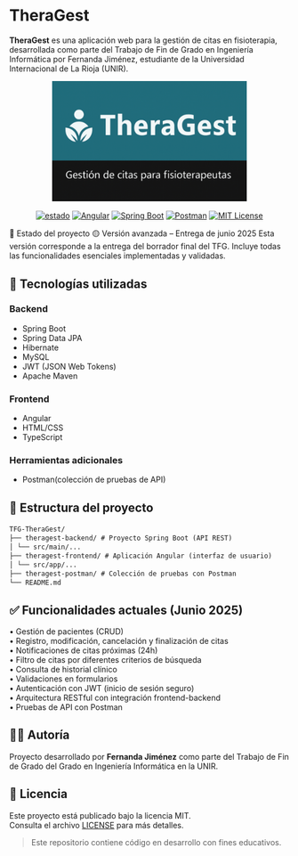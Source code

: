 # TheraGest

**TheraGest** es una aplicación web para la gestión de citas en fisioterapia, desarrollada como parte del Trabajo de Fin de Grado en Ingeniería Informática por Fernanda Jiménez, estudiante de la Universidad Internacional de La Rioja (UNIR).
<p align="center">
  <img src="./banner-theragest.png" alt="TheraGest banner" width="350"/>
</p>


<p align="center">
  <a href="#"><img src="https://img.shields.io/badge/estado-Borrador%20final-blue" alt="estado" /></a>
  <a href="./theragest-frontend"><img src="https://img.shields.io/badge/frontend-Angular-DD0031?logo=angular" alt="Angular" /></a>
  <a href="./theragest-backend"><img src="https://img.shields.io/badge/backend-SpringBoot-6DB33F?logo=spring" alt="Spring Boot" /></a>
  <a href="./theragest-postman"><img src="https://img.shields.io/badge/pruebas-Postman-FF6C37?logo=postman" alt="Postman" /></a>
  <a href="./LICENSE"><img src="https://img.shields.io/badge/license-MIT-blue" alt="MIT License" /></a>
</p>

📌 Estado del proyecto
🟡 Versión avanzada – Entrega de junio 2025
Esta versión corresponde a la entrega del borrador final del TFG. Incluye todas las funcionalidades esenciales implementadas y validadas.

## 🚀 Tecnologías utilizadas

### Backend
- Spring Boot
- Spring Data JPA
- Hibernate
- MySQL
- JWT (JSON Web Tokens)
- Apache Maven

### Frontend
- Angular
- HTML/CSS
- TypeScript

### Herramientas adicionales
- Postman(colección de pruebas de API)

## 📁 Estructura del proyecto
```
TFG-TheraGest/
├── theragest-backend/ # Proyecto Spring Boot (API REST)
│ └── src/main/...
├── theragest-frontend/ # Aplicación Angular (interfaz de usuario)
│ └── src/app/...
├── theragest-postman/ # Colección de pruebas con Postman
└── README.md
```

## ✅ Funcionalidades actuales (Junio 2025)

• Gestión de pacientes (CRUD)  
• Registro, modificación, cancelación y finalización de citas  
• Notificaciones de citas próximas (24h)  
• Filtro de citas por diferentes criterios de búsqueda  
• Consulta de historial clínico  
• Validaciones en formularios  
• Autenticación con JWT (inicio de sesión seguro)  
• Arquitectura RESTful con integración frontend-backend  
• Pruebas de API con Postman

## 🧑‍💻 Autoría

Proyecto desarrollado por **Fernanda Jiménez** como parte del Trabajo de Fin de Grado del Grado en Ingeniería Informática en la UNIR.

## 📄 Licencia

Este proyecto está publicado bajo la licencia MIT.  
Consulta el archivo [LICENSE](LICENSE) para más detalles.

> Este repositorio contiene código en desarrollo con fines educativos.
